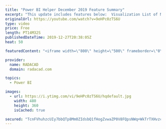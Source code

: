 ```yaml
---
title: "Power BI Helper December 2019 Feature Summary"
excerpt: "This update includes features below:  Visualization List of NOT used fields or tables New layout Visualization tab Bookmarks and tables added there Fewer clicks, easier navigation Better look Search enhancement (Bug-fix) Pages metadata (size, filter, order, etc) Visuals metadata (type, custom title,"
originalUrl: https://youtube.com/watch?v=9eHPc0zTS6U
type: video
price: Free
length: PT14M32S
publishedDateTime: 2019-12-27T20:38:05Z
heat: 50

featuredContent: "<iframe width=\"800\" height=\"500\" frameborder=\"0\" src=\"https://www.youtube.com/embed/9eHPc0zTS6U\" allow=\"accelerometer; autoplay; encrypted-media; gyroscope; picture-in-picture\" allowfullscreen></iframe>"

provider:
  name: RADACAD
  domain: radacad.com

topics:
  - Power BI

images:
  - url: https://i.ytimg.com/vi/9eHPc0zTS6U/hqdefault.jpg
    width: 480
    height: 360
    isCached: true

secured: "TcnFVhuhzcUIy7bbQTp8Mm0ZIdsbQ1fHogZvwaZP0V8FQpsNWq+WkTrTXHvzcqhku4wRhUtGjg96+rDmxe6e8GuSrXW3pCVhNvK/trphB8E5bqyfTF3IOL4ki8pargUY3SgkcHxn1om2AJLDpjT2RTQ1a3cXH8GB2rY36qpWdpjXnI/L00uJ9YYZbhcjNtEEa7ZTdIraqSe+SF7Q+D3b0ZuNZQhOOp7sDxtb1+ldl1sVe/9wKdA9ZtvcIX6VzsTir8CJ1/ShcNqB5iSf0ZmeR5WNBeXfTK58aX6VApv40OiZeawYEtQK/BVHQSlLangnWWbaM3YN2A56SrIgHA07Bnjw7bxvd8SJ/zPRThThCScSHI7Ls4UYV4jdZKFjOpeJvwaRjFtOwzPNkPC4twoQKZbp2d5PtLPhx3maOx3TtG0=;JfjBNKvuqEfkpX2pt9cTFQ=="
---
```


